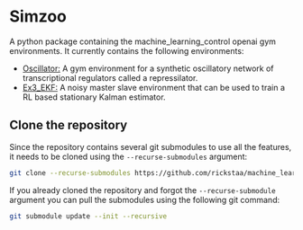 # Simzoo

A python package containing the machine_learning_control openai gym environments. It currently contains the following environments:

-   [Oscillator:](https://github.com/rickstaa/oscillator) A gym environment for a synthetic oscillatory network of transcriptional regulators called a repressilator.
-   [Ex3_EKF:](https://github.com/rickstaa/ex3_ekf) A noisy master slave environment that can be used to train a RL based stationary Kalman estimator.

## Clone the repository

Since the repository contains several git submodules to use all the features, it needs
to be cloned using the `--recurse-submodules` argument:

```bash
git clone --recurse-submodules https://github.com/rickstaa/machine_learning_control.git
```

If you already cloned the repository and forgot the `--recurse-submodule` argument you
can pull the submodules using the following git command:

```bash
git submodule update --init --recursive
```
